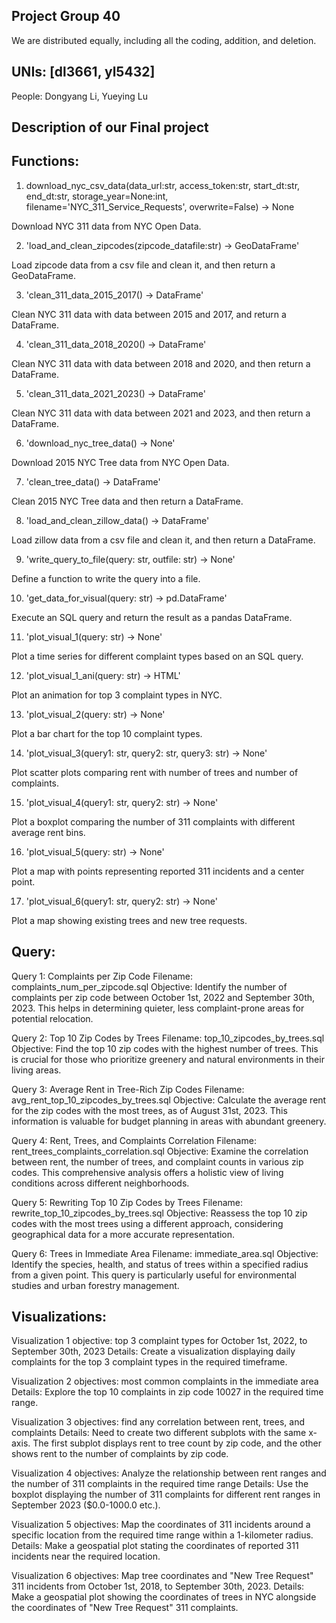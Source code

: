 ## Project Group 40
We are distributed equally, including all the coding, addition, and deletion.

## UNIs: [dl3661, yl5432]
People: Dongyang Li, Yueying Lu

## Description of our Final project
## Functions:

1. download_nyc_csv_data(data_url:str, access_token:str, start_dt:str, end_dt:str, storage_year=None:int, filename='NYC_311_Service_Requests', overwrite=False) -> None

Download NYC 311 data from NYC Open Data.

2. 'load_and_clean_zipcodes(zipcode_datafile:str) -> GeoDataFrame'

Load zipcode data from a csv file and clean it, and then return a GeoDataFrame.

3. 'clean_311_data_2015_2017() -> DataFrame'

Clean NYC 311 data with data between 2015 and 2017, and return a DataFrame.

4. 'clean_311_data_2018_2020() -> DataFrame'

Clean NYC 311 data with data between 2018 and 2020, and then return a DataFrame.

5. 'clean_311_data_2021_2023() -> DataFrame'

Clean NYC 311 data with data between 2021 and 2023, and then return a DataFrame.

6. 'download_nyc_tree_data() -> None'

Download 2015 NYC Tree data from NYC Open Data.

7. 'clean_tree_data() -> DataFrame'

Clean 2015 NYC Tree data and then return a DataFrame.

8. 'load_and_clean_zillow_data() -> DataFrame'

Load zillow data from a csv file and clean it, and then return a DataFrame.

9. 'write_query_to_file(query: str, outfile: str) -> None'

Define a function to write the query into a file.

10. 'get_data_for_visual(query: str) -> pd.DataFrame'

Execute an SQL query and return the result as a pandas DataFrame.

11. 'plot_visual_1(query: str) -> None'

Plot a time series for different complaint types based on an SQL query.

12. 'plot_visual_1_ani(query: str) -> HTML'

Plot an animation for top 3 complaint types in NYC.

13. 'plot_visual_2(query: str) -> None'

Plot a bar chart for the top 10 complaint types.

14. 'plot_visual_3(query1: str, query2: str, query3: str) -> None'

Plot scatter plots comparing rent with number of trees and number of complaints.

15. 'plot_visual_4(query1: str, query2: str) -> None'

Plot a boxplot comparing the number of 311 complaints with different average rent bins.

16. 'plot_visual_5(query: str) -> None'

Plot a map with points representing reported 311 incidents and a center point.

17. 'plot_visual_6(query1: str, query2: str) -> None'

Plot a map showing existing trees and new tree requests.


## Query: 

Query 1: Complaints per Zip Code
Filename: complaints_num_per_zipcode.sql
Objective: Identify the number of complaints per zip code between October 1st, 2022 and September 30th, 2023. This helps in determining quieter, less complaint-prone areas for potential relocation.

Query 2: Top 10 Zip Codes by Trees
Filename: top_10_zipcodes_by_trees.sql
Objective: Find the top 10 zip codes with the highest number of trees. This is crucial for those who prioritize greenery and natural environments in their living areas.

Query 3: Average Rent in Tree-Rich Zip Codes
Filename: avg_rent_top_10_zipcodes_by_trees.sql
Objective: Calculate the average rent for the zip codes with the most trees, as of August 31st, 2023. This information is valuable for budget planning in areas with abundant greenery.

Query 4: Rent, Trees, and Complaints Correlation
Filename: rent_trees_complaints_correlation.sql
Objective: Examine the correlation between rent, the number of trees, and complaint counts in various zip codes. This comprehensive analysis offers a holistic view of living conditions across different neighborhoods.

Query 5: Rewriting Top 10 Zip Codes by Trees
Filename: rewrite_top_10_zipcodes_by_trees.sql
Objective: Reassess the top 10 zip codes with the most trees using a different approach, considering geographical data for a more accurate representation.

Query 6: Trees in Immediate Area
Filename: immediate_area.sql
Objective: Identify the species, health, and status of trees within a specified radius from a given point. This query is particularly useful for environmental studies and urban forestry management.



## Visualizations:

Visualization 1 objective: top 3 complaint types for October 1st, 2022, to September 30th, 2023
Details: Create a visualization displaying daily complaints for the top 3 complaint types in the required timeframe.

Visualization 2 objectives: most common complaints in the immediate area
Details: Explore the top 10 complaints in zip code 10027 in the required time range.

Visualization 3 objectives: find any correlation between rent, trees, and complaints
Details: Need to create two different subplots with the same x-axis. The first subplot displays rent to tree count by zip code, and the other shows rent to the number of complaints by zip code.

Visualization 4 objectives:  Analyze the relationship between rent ranges and the number of 311 complaints in the required time range
Details: Use the boxplot displaying the number of 311 complaints for different rent ranges in September 2023 ($0.0-1000.0 etc.).

Visualization 5 objectives:  Map the coordinates of 311 incidents around a specific location from the required time range within a 1-kilometer radius.
Details: Make a geospatial plot stating the coordinates of reported 311 incidents near the required location.

Visualization 6 objectives:  Map tree coordinates and "New Tree Request" 311 incidents from October 1st, 2018, to September 30th, 2023.
Details: Make a geospatial plot showing the coordinates of trees in NYC alongside the coordinates of "New Tree Request" 311 complaints.





